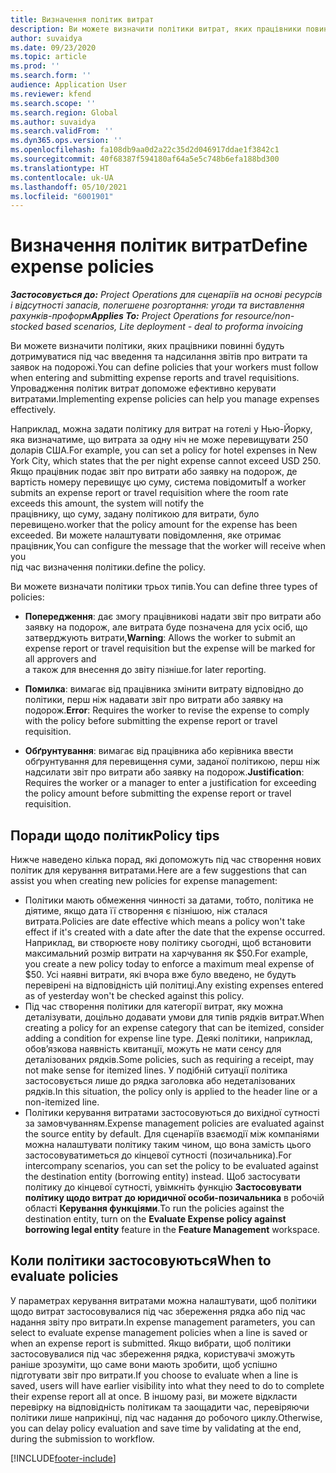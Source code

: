 ```yaml
---
title: Визначення політик витрат
description: Ви можете визначити політики витрат, яких працівники повинні будуть дотримуватися під час введення та надсилання звітів про витрати та заявок на подорожі.
author: suvaidya
ms.date: 09/23/2020
ms.topic: article
ms.prod: ''
ms.search.form: ''
audience: Application User
ms.reviewer: kfend
ms.search.scope: ''
ms.search.region: Global
ms.author: suvaidya
ms.search.validFrom: ''
ms.dyn365.ops.version: ''
ms.openlocfilehash: fa108db9aa0d2a22c35d2d046917ddae1f3842c1
ms.sourcegitcommit: 40f68387f594180af64a5e5c748b6efa188bd300
ms.translationtype: HT
ms.contentlocale: uk-UA
ms.lasthandoff: 05/10/2021
ms.locfileid: "6001901"
---
```

# <a name="define-expense-policies"></a><span data-ttu-id="c2629-103">Визначення політик витрат</span><span class="sxs-lookup"><span data-stu-id="c2629-103">Define expense policies</span></span>

<span data-ttu-id="c2629-104">_**Застосовується до:** Project Operations для сценаріїв на основі ресурсів і відсутності запасів, полегшене розгортання: угоди та виставлення рахунків-проформ_</span><span class="sxs-lookup"><span data-stu-id="c2629-104">_**Applies To:** Project Operations for resource/non-stocked based scenarios, Lite deployment - deal to proforma invoicing_</span></span>

<span data-ttu-id="c2629-105">Ви можете визначити політики, яких працівники повинні будуть дотримуватися під час введення та надсилання звітів про витрати та заявок на подорожі.</span><span class="sxs-lookup"><span data-stu-id="c2629-105">You can define policies that your workers must follow when entering and submitting expense reports and travel requisitions.</span></span>         
<span data-ttu-id="c2629-106">Упровадження політик витрат допоможе ефективно керувати витратами.</span><span class="sxs-lookup"><span data-stu-id="c2629-106">Implementing expense policies can help you manage expenses effectively.</span></span>         

<span data-ttu-id="c2629-107">Наприклад, можна задати політику для витрат на готелі у Нью-Йорку, яка визначатиме, що витрата за одну ніч не може перевищувати 250 доларів США.</span><span class="sxs-lookup"><span data-stu-id="c2629-107">For example, you can set a policy for hotel expenses in New York City, which states that the per night expense cannot exceed USD 250.</span></span>       
<span data-ttu-id="c2629-108">Якщо працівник подає звіт про витрати або заявку на подорож, де вартість номеру перевищує цю суму, система повідомить</span><span class="sxs-lookup"><span data-stu-id="c2629-108">If a worker submits an expense report or travel requisition where the room rate exceeds this amount, the system will notify the</span></span>         
<span data-ttu-id="c2629-109">працівнику, що суму, задану політикою для витрати, було перевищено.</span><span class="sxs-lookup"><span data-stu-id="c2629-109">worker that the policy amount for the expense has been exceeded.</span></span> <span data-ttu-id="c2629-110">Ви можете налаштувати повідомлення, яке отримає працівник,</span><span class="sxs-lookup"><span data-stu-id="c2629-110">You can configure the message that the worker will receive when you</span></span>        
<span data-ttu-id="c2629-111">під час визначення політики.</span><span class="sxs-lookup"><span data-stu-id="c2629-111">define the policy.</span></span>      
        
<span data-ttu-id="c2629-112">Ви можете визначати політики трьох типів.</span><span class="sxs-lookup"><span data-stu-id="c2629-112">You can define three types of policies:</span></span>         
        
- <span data-ttu-id="c2629-113">**Попередження**: дає змогу працівникові надати звіт про витрати або заявку на подорож, але витрата буде позначена для усіх осіб, що затверджують витрати,</span><span class="sxs-lookup"><span data-stu-id="c2629-113">**Warning**: Allows the worker to submit an expense report or travel requisition but the expense will be marked for all approvers and</span></span>         
  <span data-ttu-id="c2629-114">а також для внесення до звіту пізніше.</span><span class="sxs-lookup"><span data-stu-id="c2629-114">for later reporting.</span></span>        

- <span data-ttu-id="c2629-115">**Помилка**: вимагає від працівника змінити витрату відповідно до політики, перш ніж надавати звіт про витрати або заявку на подорож.</span><span class="sxs-lookup"><span data-stu-id="c2629-115">**Error**: Requires the worker to revise the expense to comply with the policy before submitting the expense report or travel requisition.</span></span>        
 
 - <span data-ttu-id="c2629-116">**Обґрунтування**: вимагає від працівника або керівника ввести обґрунтування для перевищення суми, заданої політикою, перш ніж надсилати звіт про витрати або заявку на подорож.</span><span class="sxs-lookup"><span data-stu-id="c2629-116">**Justification**: Requires the worker or a manager to enter a justification for exceeding the policy amount before submitting the expense report or travel requisition.</span></span>        

## <a name="policy-tips"></a><span data-ttu-id="c2629-117">Поради щодо політик</span><span class="sxs-lookup"><span data-stu-id="c2629-117">Policy tips</span></span>
<span data-ttu-id="c2629-118">Нижче наведено кілька порад, які допоможуть під час створення нових політик для керування витратами.</span><span class="sxs-lookup"><span data-stu-id="c2629-118">Here are a few suggestions that can assist you when creating new policies for expense management:</span></span> 

- <span data-ttu-id="c2629-119">Політики мають обмеження чинності за датами, тобто, політика не діятиме, якщо дата її створення є пізнішою, ніж сталася витрата.</span><span class="sxs-lookup"><span data-stu-id="c2629-119">Policies are date effective which means a policy won't take effect if it's created with a date after the date that the expense occurred.</span></span> <span data-ttu-id="c2629-120">Наприклад, ви створюєте нову політику сьогодні, щоб встановити максимальний розмір витрати на харчування як $50.</span><span class="sxs-lookup"><span data-stu-id="c2629-120">For example, you create a new policy today to enforce a maximum meal expense of $50.</span></span> <span data-ttu-id="c2629-121">Усі наявні витрати, які вчора вже було введено, не будуть перевірені на відповідність цій політиці.</span><span class="sxs-lookup"><span data-stu-id="c2629-121">Any existing expenses entered as of yesterday won't be checked against this policy.</span></span>
- <span data-ttu-id="c2629-122">Під час створення політики для категорії витрат, яку можна деталізувати, доцільно додавати умови для типів рядків витрат.</span><span class="sxs-lookup"><span data-stu-id="c2629-122">When creating a policy for an expense category that can be itemized, consider adding a condition for expense line type.</span></span> <span data-ttu-id="c2629-123">Деякі політики, наприклад, обов’язкова наявність квитанції, можуть не мати сенсу для деталізованих рядків.</span><span class="sxs-lookup"><span data-stu-id="c2629-123">Some policies, such as requiring a receipt, may not make sense for itemized lines.</span></span> <span data-ttu-id="c2629-124">У подібній ситуації політика застосовується лише до рядка заголовка або недеталізованих рядків.</span><span class="sxs-lookup"><span data-stu-id="c2629-124">In this situation, the policy only is applied to the header line or a non-itemized line.</span></span> 
- <span data-ttu-id="c2629-125">Політики керування витратами застосовуються до вихідної сутності за замовчуванням.</span><span class="sxs-lookup"><span data-stu-id="c2629-125">Expense management policies are evaluated against the source entity by default.</span></span> <span data-ttu-id="c2629-126">Для сценаріїв взаємодії між компаніями можна налаштувати політику таким чином, що вона замість цього застосовуватиметься до кінцевої сутності (позичальника).</span><span class="sxs-lookup"><span data-stu-id="c2629-126">For intercompany scenarios, you can set the policy to be evaluated against the destination entity (borrowing entity) instead.</span></span> <span data-ttu-id="c2629-127">Щоб застосувати політику до кінцевої сутності, увімкніть функцію **Застосовувати політику щодо витрат до юридичної особи-позичальника** в робочій області **Керування функціями**.</span><span class="sxs-lookup"><span data-stu-id="c2629-127">To run the policies against the destination entity, turn on the **Evaluate Expense policy against borrowing legal entity** feature in the **Feature Management** workspace.</span></span>

## <a name="when-to-evaluate-policies"></a><span data-ttu-id="c2629-128">Коли політики застосовуються</span><span class="sxs-lookup"><span data-stu-id="c2629-128">When to evaluate policies</span></span>

<span data-ttu-id="c2629-129">У параметрах керування витратами можна налаштувати, щоб політики щодо витрат застосовувалися під час збереження рядка або під час надання звіту про витрати.</span><span class="sxs-lookup"><span data-stu-id="c2629-129">In expense management parameters, you can select to evaluate expense management policies when a line is saved or when an expense report is submitted.</span></span> <span data-ttu-id="c2629-130">Якщо вибрати, щоб політики застосовувалися під час збереження рядка, користувачі зможуть раніше зрозуміти, що саме вони мають зробити, щоб успішно підготувати звіт про витрати.</span><span class="sxs-lookup"><span data-stu-id="c2629-130">If you choose to evaluate when a line is saved, users will have earlier visibility into what they need to do to complete their expense report all at once.</span></span> <span data-ttu-id="c2629-131">В іншому разі, ви можете відкласти перевірку на відповідність політикам та заощадити час, перевіряючи політики лише наприкінці, під час надання до робочого циклу.</span><span class="sxs-lookup"><span data-stu-id="c2629-131">Otherwise, you can delay policy evaluation and save time by validating at the end, during the submission to workflow.</span></span>


[!INCLUDE[footer-include](../includes/footer-banner.md)]